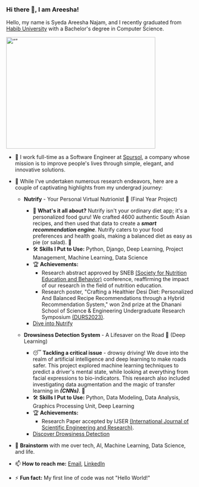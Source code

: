 ### Hi there 👋, I am Areesha!

<!--
**Syeda-Areesha-Najam/Syeda-Areesha-Najam** is a ✨ _special_ ✨ repository because its `README.md` (this file) appears on your GitHub profile.

Here are some ideas to get you started:

- 🔭 I’m currently working on ...
- 🌱 I’m currently learning ...
- 👯 I’m looking to collaborate on ...
- 🤔 I’m looking for help with ...
- 💬 Ask me about ...
- 📫 How to reach me: ...
- 😄 Pronouns: ...
- ⚡ Fun fact: ...
- ✵ I was a summer research student at Wolfram Summer School 2023, working on 3D Human Pose Estimation.
- 👩🏻‍💻 I am currently interning at Empathic Computing Lab to predict cognitive load from EEG data and galvanic sensor data.
-->

Hello, my name is Syeda Areesha Najam, and I recently graduated from [Habib University](https://habib.edu.pk/) with a Bachelor's degree in Computer Science.

<img src="https://github.com/lauragift21/lauragift21/blob/master/code.gif?raw=true" alt= “” width="400" height="300">

- 🌿 I work full-time as a Software Engineer at [Spursol](https://www.spursol.com/), a company whose mission is to improve people's lives through simple, elegant, and innovative solutions.
  
- 🌟 While I've undertaken numerous research endeavors, here are a couple of captivating highlights from my undergrad journey:
  - **Nutrify** - Your Personal Virtual Nutrionist 🍏 (Final Year Project)
      - 🧐 **What's it all about?** Nutrify isn't your ordinary diet app; it's a personalized food guru! We crafted 4600 authentic South Asian recipes, and then used that data to create a _**smart recommendation engine**_. Nutrify caters to your food preferences and health goals, making a balanced diet as easy as pie (or salad). 🥗
      - 🛠️ **Skills I Put to Use:** Python, Django, Deep Learning, Project Management, Machine Learning, Data Science
      - 🏆 **Achievements:**
        - Research abstract approved by SNEB [(Society for Nutrition Education and Behavior)](https://www.linkedin.com/company/society-for-nutrition-education-and-behavior/) conference, reaffirming the impact of our research in the field of nutrition education.
        - Research poster, "Crafting a Healthier Desi Diet: Personalized And Balanced Recipe Recommendations through a Hybrid Recommendation System," won 2nd prize at the Dhanani School of Science & Engineering Undergraduate Research Symposium [(DURS2023)](https://habib.edu.pk/undergraduate-research-symposium/).
      - [Dive into Nutrify](https://github.com/Sehatmand-Duniya)
    
  - **Drowsiness Detection System** - A Lifesaver on the Road 🚗 (Deep Learning)
    - 😴 **Tackling a critical issue** - drowsy driving! We dove into the realm of artificial intelligence and deep learning to make roads safer. This project explored machine learning techniques to predict a driver's mental state, while looking at everything from facial expressions to bio-indicators. This research also included investigating data augmentation and the magic of transfer learning in **_(CNNs)_**. 🧠
    - 🛠️ **Skills I Put to Use:** Python, Data Modeling, Data Analysis, Graphics Processing Unit, Deep Learning
    - 🏆 **Achievements:**
        - Research Paper accepted by IJSER [(International Journal of Scientific Engineering and Research)](https://www.ijser.in/?gclid=CjwKCAjwkNOpBhBEEiwAb3MvvW2CMT5WQOjhiYWhuaFGqX_JlXKftvrPbX_RrkJ4_y_wji8MLk6hAxoCfP8QAvD_BwE).
    - [Discover Drowsiness Detection](https://github.com/Syeda-Areesha-Najam/Drowsiness_Detection_System_Deep_Learning)
      
- 💬 **Brainstorm** with me over tech, AI, Machine Learning, Data Science, and life.
- 📫 **How to reach me:** [Email](areeshanajam275@gmail.com), [LinkedIn](https://www.linkedin.com/in/areesha-najam-datascientist-machinelearning/)
- ⚡ **Fun fact:** My first line of code was not "Hello World!"

